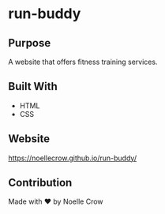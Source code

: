 # run-buddy

## Purpose
A website that offers fitness training services.

## Built With
* HTML
* CSS

## Website
https://noellecrow.github.io/run-buddy/

## Contribution
Made with ❤️ by Noelle Crow
